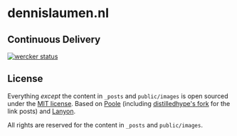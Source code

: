 # dennislaumen.nl

## Continuous Delivery

[![wercker status](https://app.wercker.com/status/c6ff6c33ed75c6f33df6944accf27600/m "wercker status")](https://app.wercker.com/project/bykey/c6ff6c33ed75c6f33df6944accf27600)

## License

Everything *except* the content in `_posts` and `public/images` is open sourced
under the [MIT license][license]. Based on [Poole][poole] (including
[distilledhype's fork][distilledhype] for the link posts) and [Lanyon][lanyon].

All rights are reserved for the content in `_posts` and `public/images`.

[license]: LICENSE.markdown
[poole]: https://github.com/poole/poole "The Jekyll Butler."
[distilledhype]: https://github.com/distilledhype/poole "The Jekyll Butler."
[lanyon]: https://github.com/poole/lanyon "https://github.com/poole/lanyon"
